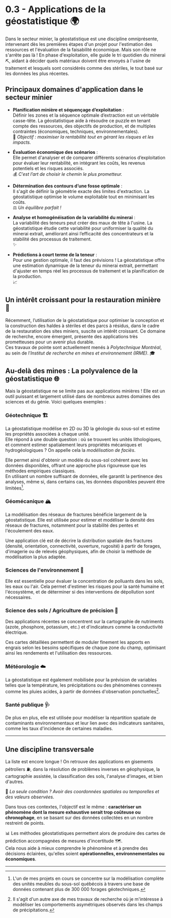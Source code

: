 # 0.3 - Applications de la géostatistique 🌍

Dans le secteur minier, la géostatistique est une discipline omniprésente, intervenant dès les premières étapes d'un projet pour l'estimation des ressources et l'évaluation de la faisabilité économique. Mais son rôle ne s'arrête pas là ! En phase d'exploitation, elle guide le tri quotidien du minerai ⛏️, aidant à décider quels matériaux doivent être envoyés à l'usine de traitement et lesquels sont considérés comme des stériles, le tout basé sur les données les plus récentes.

## Principaux domaines d'application dans le secteur minier

- **Planification minière et séquençage d’exploitation** :  
  Définir les zones et la séquence optimale d’extraction est un véritable casse-tête. La géostatistique aide à résoudre ce puzzle en tenant compte des ressources, des objectifs de production, et de multiples contraintes (économiques, techniques, environnementales).  
  🎯 *Objectif : maximiser la rentabilité tout en gérant les risques et les impacts.*

- **Évaluation économique des scénarios** :  
  Elle permet d'analyser et de comparer différents scénarios d’exploitation pour évaluer leur rentabilité, en intégrant les coûts, les revenus potentiels et les risques associés.  
  💰 *C’est l’art de choisir le chemin le plus prometteur.*

- **Détermination des contours d’une fosse optimale** :  
  Il s'agit de définir la géométrie exacte des limites d'extraction. La géostatistique optimise le volume exploitable tout en minimisant les coûts.  
  ⚖️ *Un équilibre parfait !*

- **Analyse et homogénéisation de la variabilité du minerai** :  
  La variabilité des teneurs peut créer des maux de tête à l'usine. La géostatistique étudie cette variabilité pour uniformiser la qualité du minerai extrait, améliorant ainsi l’efficacité des concentrateurs et la stabilité des processus de traitement.  
  ✨

- **Prédictions à court terme de la teneur** :  
  Pour une gestion optimale, il faut des prévisions ! La géostatistique offre une estimation dynamique de la teneur du minerai extrait, permettant d'ajuster en temps réel les processus de traitement et la planification de la production.  
  📈

## Un intérêt croissant pour la restauration minière 🌱

Récemment, l’utilisation de la géostatistique pour optimiser la conception et la construction des haldes à stériles et des parcs à résidus, dans le cadre de la restauration des sites miniers, suscite un intérêt croissant. Ce domaine de recherche, encore émergent, présente des applications très prometteuses pour un avenir plus durable.  
Ces travaux de pointe sont actuellement menés à *Polytechnique Montréal*, au sein de l’*Institut de recherche en mines et environnement (IRME)*. 🎓

## Au-delà des mines : La polyvalence de la géostatistique 🌐

Mais la géostatistique ne se limite pas aux applications minières ! Elle est un outil puissant et largement utilisé dans de nombreux autres domaines des sciences et du génie. Voici quelques exemples :

### Géotechnique 🏗️

La géostatistique modélise en 2D ou 3D la géologie du sous-sol et estime les propriétés associées à chaque unité.  
Elle répond à une double question : où se trouvent les unités lithologiques, et comment estimer spatialement leurs propriétés mécaniques et hydrogéologiques ? On appelle cela la *modélisation de faciès*.

Elle permet ainsi d'obtenir un modèle du sous-sol cohérent avec les données disponibles, offrant une approche plus rigoureuse que les méthodes empiriques classiques.  
En utilisant un nombre suffisant de données, elle garantit la pertinence des analyses, même si, dans certains cas, les données disponibles peuvent être limitées[^1].

### Géomécanique 🏔️

La modélisation des réseaux de fractures bénéficie largement de la géostatistique. Elle est utilisée pour estimer et modéliser la densité des réseaux de fractures, notamment pour la stabilité des pentes et l'écoulement des eaux.

Une application clé est de décrire la distribution spatiale des fractures (densité, orientation, connectivité, ouverture, rugosité) à partir de forages, d'imagerie ou de relevés géophysiques, afin de choisir la méthode de modélisation la plus adaptée.

### Sciences de l'environnement 🌳

Elle est essentielle pour évaluer la concentration de polluants dans les sols, les eaux ou l'air. Cela permet d'estimer les risques pour la santé humaine et l'écosystème, et de déterminer si des interventions de dépollution sont nécessaires.

### Science des sols / Agriculture de précision 🚜

Des applications récentes se concentrent sur la cartographie de nutriments (azote, phosphore, potassium, etc.) et d'indicateurs comme la conductivité électrique.

Ces cartes détaillées permettent de moduler finement les apports en engrais selon les besoins spécifiques de chaque zone du champ, optimisant ainsi les rendements et l'utilisation des ressources.

### Météorologie ☁️

La géostatistique est également mobilisée pour la prévision de variables telles que la température, les précipitations ou des phénomènes connexes comme les pluies acides, à partir de données d'observation ponctuelles[^2].

### Santé publique 🩺

De plus en plus, elle est utilisée pour modéliser la répartition spatiale de contaminants environnementaux et leur lien avec des indicateurs sanitaires, comme les taux d'incidence de certaines maladies.

---

## Une discipline transversale

La liste est encore longue ! On retrouve des applications en gisements pétroliers ⛽, dans la résolution de problèmes inverses en géophysique, la cartographie assistée, la classification des sols, l'analyse d'images, et bien d'autres.

🧭 *La seule condition ? Avoir des coordonnées spatiales ou temporelles et des valeurs observées.*

Dans tous ces contextes, l'objectif est le même : **caractériser un phénomène dont la mesure exhaustive serait trop coûteuse ou chronophage**, en se basant sur des données collectées en un nombre restreint de points.

📊 Les méthodes géostatistiques permettent alors de produire des cartes de prédiction accompagnées de mesures d'incertitude 🗺️.  
Cela nous aide à mieux comprendre le phénomène et à prendre des décisions éclairées, qu'elles soient **opérationnelles, environnementales ou économiques**.

---

[^1]: L'un de mes projets en cours se concentre sur la modélisation complète des unités meubles du sous-sol québécois à travers une base de données contenant plus de 300 000 forages géotechniques.  
[^2]: Il s'agit d'un autre axe de mes travaux de recherche où je m'intéresse à modéliser les comportements asymétriques observés dans les champs de précipitations.
